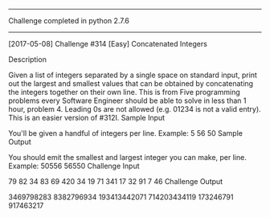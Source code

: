 ****************************************

Challenge completed in python 2.7.6

****************************************

[2017-05-08] Challenge #314 [Easy] Concatenated Integers

Description

Given a list of integers separated by a single space on standard input, print out the largest and smallest values that can be obtained by concatenating the integers together on their own line. This is from Five programming problems every Software Engineer should be able to solve in less than 1 hour, problem 4. Leading 0s are not allowed (e.g. 01234 is not a valid entry).
This is an easier version of #312I.
Sample Input

You'll be given a handful of integers per line. Example:
5 56 50
Sample Output

You should emit the smallest and largest integer you can make, per line. Example:
50556 56550
Challenge Input

79 82 34 83 69
420 34 19 71 341
17 32 91 7 46
Challenge Output

3469798283 8382796934
193413442071 714203434119
173246791 917463217

